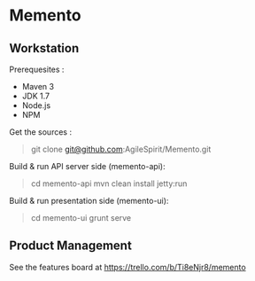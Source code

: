 Memento
=======

Workstation
-----------

Prerequesites :
* Maven 3
* JDK 1.7
* Node.js
* NPM

Get the sources :
> git clone git@github.com:AgileSpirit/Memento.git

Build & run API server side (memento-api):
> cd memento-api
> mvn clean install jetty:run

Build & run presentation side (memento-ui):
> cd memento-ui
> grunt serve

Product Management
------------------

See the features board at https://trello.com/b/Ti8eNjr8/memento

